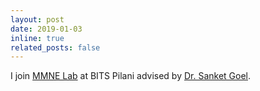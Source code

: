 ```yaml
---
layout: post
date: 2019-01-03
inline: true
related_posts: false
---
```


I join [MMNE Lab](https://www.mmne.in/) at BITS Pilani advised by [Dr. Sanket Goel](https://www.bits-pilani.ac.in/hyderabad/sanket-goel/).

